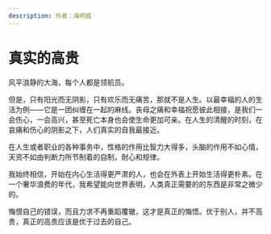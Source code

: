 ```yaml
---
description: 作者：海明威
---
```


# 真实的高贵

风平浪静的大海，每个人都是领航员。

但是，只有阳光而无阴影，只有欢乐而无痛苦，那就不是人生。以最幸福的人的生活为例——它是一团纠缠在一起的麻线。丧母之痛和幸福祝愿彼此相接，是我们一会伤心，一会高兴，甚至死亡本身也会使生命更加可亲。在人生的清醒的时刻，在哀痛和伤心的阴影之下，人们真实的自我最接近。

在人生或者职业的各种事务中，性格的作用比智力大得多，头脑的作用不如心情，天资不如由判断力所节制着的自制，耐心和规律。

&#x20;       我始终相信，开始在内心生活得更严肃的人，也会在外表上开始生活得更朴素。在一个奢华浪费的年代，我希望能向世界表明，人类真正需要的的东西是非常之微少的。

&#x20;       悔恨自己的错误，而且力求不再重蹈覆辙，这才是真正的悔悟。优于别人，并不高贵，真正的高贵应该是优于过去的自己。
